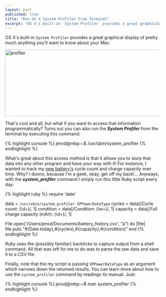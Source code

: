```yaml
---
layout: post
published: true
title: "Run OS X System Profiler From Terminal"
excerpt: "OS X's built-in `System Profiler` provides a great graphical display of pretty much anything you'll want to know about your Mac."
---
```


OS X's built-in `System Profiler` provides a great graphical display of pretty much anything you'll want to know about your Mac.

<img class="aligncenter size-full wp-image-664" title="profiler" src="/wp-content/uploads/2009/09/profiler.png" height="216" alt="profiler" width="640" />

That's cool and all, but what if you want to access that information programmatically? Turns out you can also run the **_System Profiler_** from the terminal by executing this command:

{% highlight console %}
jerod@mbp:~$ /usr/sbin/system_profiler
{% endhighlight %}

What's great about this access method is that it allows you to slurp that data into any other program and have your way with it! For instance, I wanted to track my <a href="http://twitter.com/jerodsanto/status/3780056282" rel="external">new battery's</a> cycle count and charge capacity over time. Why? I dunno, because I'm a geek, okay, get off my back!... Anyways, with the **_system_profiler_** command I simply run this little Ruby script every day:

{% highlight ruby %}
require 'date'

data      = `/usr/sbin/system_profiler SPPowerDataType`
cycles    = data[/Cycle count: (\d+)/, 1]
condition = data[/Condition: (\w+)/, 1]
capacity  = data[/Full charge capacity \(mAh\): (\d+)/, 1]

File.open('/Users/jerod/Documents/battery_history.csv', "a") do |file|
  file.puts "#{Date.today},#{cycles},#{capacity},#{condition}"
end
{% endhighlight %}

Ruby uses the (possibly familiar) backticks to capture output from a shell command. All that was left for me to do was to parse the raw data and save it to a CSV file.

Finally, note that the my script is passing `SPPowerDataType` as an argument which narrows down the returned results. You can learn more about how to use the `system_profiler` command by readings its manual. Just:

{% highlight console %}
jerod@mbp:~$ man system_profiler
{% endhighlight %}

